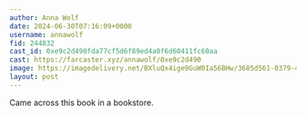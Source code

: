```yaml
---
author: Anna Wolf
date: 2024-06-30T07:16:09+0000
username: annawolf
fid: 244832
cast_id: 0xe9c2d490fda77cf5d6f89ed4a0f6d60411fc60aa
cast: https://farcaster.xyz/annawolf/0xe9c2d490
image: https://imagedelivery.net/BXluQx4ige9GuW0Ia56BHw/3685d561-0379-45a6-c481-9c72909e2d00/original
layout: post
---
```


Came across this book in a bookstore.

<img src='https://imagedelivery.net/BXluQx4ige9GuW0Ia56BHw/3685d561-0379-45a6-c481-9c72909e2d00/original' alt='' referrerpolicy='no-referrer'/>
